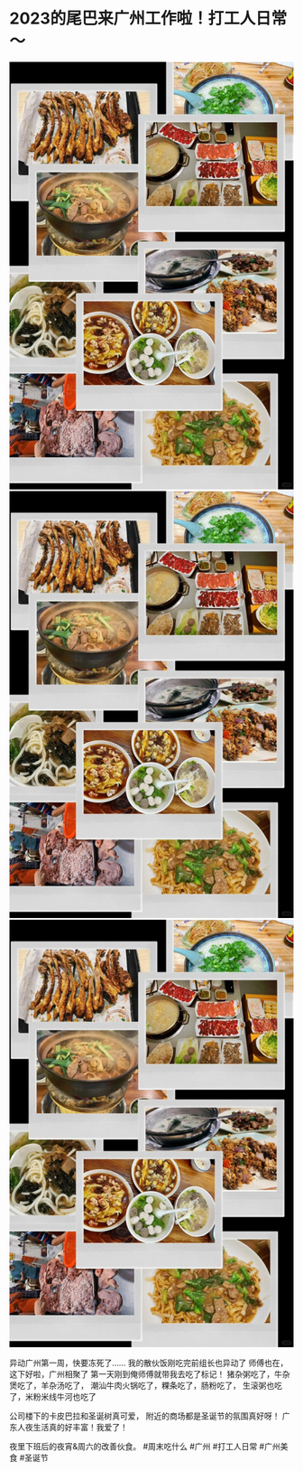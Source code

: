 # 2023的尾巴来广州工作啦！打工人日常～

![](img/98766442-bd3d-477c-847c-b3792d7c56c1.jpg)
![](img/1b2c940f-346d-4cef-8108-e6f6d2029189.jpg)
![](img/d165da65-0ffb-4e8a-8b81-5772e5a885f3.jpg)

异动广州第一周，快要冻死了……
我的散伙饭刚吃完前组长也异动了
师傅也在，这下好啦，广州相聚了
第一天刚到俺师傅就带我去吃了标记！
猪杂粥吃了，牛杂煲吃了，羊杂汤吃了，
潮汕牛肉火锅吃了，粿条吃了，肠粉吃了，
生滚粥也吃了，米粉米线牛河也吃了
 
公司楼下的卡皮巴拉和圣诞树真可爱，
附近的商场都是圣诞节的氛围真好呀！
广东人夜生活真的好丰富！我爱了！
 
夜里下班后的夜宵&周六的改善伙食。
#周末吃什么 #广州 #打工人日常 #广州美食 #圣诞节